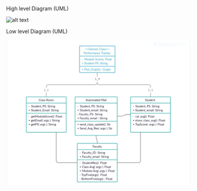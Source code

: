 High level Diagram (UML)


![alt text](https://github.com/99003655/AppliedSDLC_C4/blob/main/Software_Design.jpg)


Low level Diagram (UML)


![alt text](https://github.com/99003655/AppliedSDLC_C4/blob/main/LowLevel.JPG)
